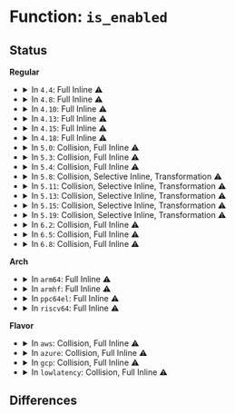 # Function: <code>is_enabled</code>

## Status
<b>Regular</b>
<ul>
<li>
<details>
<summary>In <code>4.4</code>: Full Inline ⚠️</summary>

**Collision:** Unique Static

**Inline:** Full

**Transformation:** False

**Instances:**

```
In arch/x86/mm/mmio-mod.c (ffffffff81074389)
Location: arch/x86/mm/mmio-mod.c:89
Inline: True
Inline callers:
  - arch/x86/mm/mmio-mod.c:mmiotrace_printk
  - arch/x86/mm/mmio-mod.c:mmiotrace_ioremap
  - arch/x86/mm/mmio-mod.c:mmiotrace_ioremap
  - arch/x86/mm/mmio-mod.c:mmiotrace_iounmap
  - arch/x86/mm/mmio-mod.c:mmiotrace_iounmap
  - arch/x86/mm/mmio-mod.c:enable_mmiotrace
  - arch/x86/mm/mmio-mod.c:disable_mmiotrace
  - arch/x86/mm/mmio-mod.c:disable_mmiotrace
```
</details>
</li>
<li>
<details>
<summary>In <code>4.8</code>: Full Inline ⚠️</summary>

**Collision:** Unique Static

**Inline:** Full

**Transformation:** False

**Instances:**

```
In arch/x86/mm/mmio-mod.c (ffffffff81075eda)
Location: arch/x86/mm/mmio-mod.c:89
Inline: True
Inline callers:
  - arch/x86/mm/mmio-mod.c:disable_mmiotrace
  - arch/x86/mm/mmio-mod.c:disable_mmiotrace
  - arch/x86/mm/mmio-mod.c:enable_mmiotrace
  - arch/x86/mm/mmio-mod.c:mmiotrace_printk
  - arch/x86/mm/mmio-mod.c:mmiotrace_iounmap
  - arch/x86/mm/mmio-mod.c:mmiotrace_iounmap
  - arch/x86/mm/mmio-mod.c:mmiotrace_ioremap
  - arch/x86/mm/mmio-mod.c:mmiotrace_ioremap
```
</details>
</li>
<li>
<details>
<summary>In <code>4.10</code>: Full Inline ⚠️</summary>

**Collision:** Unique Static

**Inline:** Full

**Transformation:** False

**Instances:**

```
In arch/x86/mm/mmio-mod.c (ffffffff81079aba)
Location: arch/x86/mm/mmio-mod.c:89
Inline: True
Inline callers:
  - arch/x86/mm/mmio-mod.c:disable_mmiotrace
  - arch/x86/mm/mmio-mod.c:disable_mmiotrace
  - arch/x86/mm/mmio-mod.c:enable_mmiotrace
  - arch/x86/mm/mmio-mod.c:mmiotrace_printk
  - arch/x86/mm/mmio-mod.c:mmiotrace_iounmap
  - arch/x86/mm/mmio-mod.c:mmiotrace_iounmap
  - arch/x86/mm/mmio-mod.c:mmiotrace_ioremap
  - arch/x86/mm/mmio-mod.c:mmiotrace_ioremap
```
</details>
</li>
<li>
<details>
<summary>In <code>4.13</code>: Full Inline ⚠️</summary>

**Collision:** Unique Static

**Inline:** Full

**Transformation:** False

**Instances:**

```
In arch/x86/mm/mmio-mod.c (ffffffff8107836c)
Location: arch/x86/mm/mmio-mod.c:89
Inline: True
Inline callers:
  - arch/x86/mm/mmio-mod.c:disable_mmiotrace
  - arch/x86/mm/mmio-mod.c:disable_mmiotrace
  - arch/x86/mm/mmio-mod.c:enable_mmiotrace
  - arch/x86/mm/mmio-mod.c:mmiotrace_printk
  - arch/x86/mm/mmio-mod.c:mmiotrace_iounmap
  - arch/x86/mm/mmio-mod.c:mmiotrace_iounmap
  - arch/x86/mm/mmio-mod.c:mmiotrace_ioremap
  - arch/x86/mm/mmio-mod.c:mmiotrace_ioremap
```
</details>
</li>
<li>
<details>
<summary>In <code>4.15</code>: Full Inline ⚠️</summary>

**Collision:** Unique Static

**Inline:** Full

**Transformation:** False

**Instances:**

```
In arch/x86/mm/mmio-mod.c (ffffffff8107e6bc)
Location: arch/x86/mm/mmio-mod.c:89
Inline: True
Inline callers:
  - arch/x86/mm/mmio-mod.c:disable_mmiotrace
  - arch/x86/mm/mmio-mod.c:disable_mmiotrace
  - arch/x86/mm/mmio-mod.c:enable_mmiotrace
  - arch/x86/mm/mmio-mod.c:mmiotrace_printk
  - arch/x86/mm/mmio-mod.c:mmiotrace_iounmap
  - arch/x86/mm/mmio-mod.c:mmiotrace_iounmap
  - arch/x86/mm/mmio-mod.c:mmiotrace_ioremap
  - arch/x86/mm/mmio-mod.c:mmiotrace_ioremap
```
</details>
</li>
<li>
<details>
<summary>In <code>4.18</code>: Full Inline ⚠️</summary>

**Collision:** Unique Static

**Inline:** Full

**Transformation:** False

**Instances:**

```
In arch/x86/mm/mmio-mod.c (ffffffff810816dc)
Location: arch/x86/mm/mmio-mod.c:88
Inline: True
Inline callers:
  - arch/x86/mm/mmio-mod.c:disable_mmiotrace
  - arch/x86/mm/mmio-mod.c:disable_mmiotrace
  - arch/x86/mm/mmio-mod.c:enable_mmiotrace
  - arch/x86/mm/mmio-mod.c:mmiotrace_printk
  - arch/x86/mm/mmio-mod.c:mmiotrace_iounmap
  - arch/x86/mm/mmio-mod.c:mmiotrace_iounmap
  - arch/x86/mm/mmio-mod.c:mmiotrace_ioremap
  - arch/x86/mm/mmio-mod.c:mmiotrace_ioremap
```
</details>
</li>
<li>
<details>
<summary>In <code>5.0</code>: Collision, Full Inline ⚠️</summary>

**Collision:** Static-Static Collision

**Inline:** Full

**Transformation:** False

**Instances:**

```
In arch/x86/mm/mmio-mod.c (ffffffff810882ec)
Location: arch/x86/mm/mmio-mod.c:88
Inline: True
Inline callers:
  - arch/x86/mm/mmio-mod.c:disable_mmiotrace
  - arch/x86/mm/mmio-mod.c:disable_mmiotrace
  - arch/x86/mm/mmio-mod.c:enable_mmiotrace
  - arch/x86/mm/mmio-mod.c:mmiotrace_printk
  - arch/x86/mm/mmio-mod.c:mmiotrace_iounmap
  - arch/x86/mm/mmio-mod.c:mmiotrace_iounmap
  - arch/x86/mm/mmio-mod.c:mmiotrace_ioremap
  - arch/x86/mm/mmio-mod.c:mmiotrace_ioremap
```
```
In security/security.c (ffffffff828cd699)
Location: security/security.c:75
Inline: True
Inline callers:
  - security/security.c:ordered_lsm_init
  - security/security.c:ordered_lsm_init
  - security/security.c:append_ordered_lsm
```
</details>
</li>
<li>
<details>
<summary>In <code>5.3</code>: Collision, Full Inline ⚠️</summary>

**Collision:** Static-Static Collision

**Inline:** Full

**Transformation:** False

**Instances:**

```
In arch/x86/mm/mmio-mod.c (ffffffff8108bf3a)
Location: arch/x86/mm/mmio-mod.c:76
Inline: True
Inline callers:
  - arch/x86/mm/mmio-mod.c:disable_mmiotrace
  - arch/x86/mm/mmio-mod.c:disable_mmiotrace
  - arch/x86/mm/mmio-mod.c:enable_mmiotrace
  - arch/x86/mm/mmio-mod.c:mmiotrace_printk
  - arch/x86/mm/mmio-mod.c:mmiotrace_iounmap
  - arch/x86/mm/mmio-mod.c:mmiotrace_iounmap
  - arch/x86/mm/mmio-mod.c:mmiotrace_ioremap
  - arch/x86/mm/mmio-mod.c:mmiotrace_ioremap
```
```
In security/security.c (ffffffff828e70ca)
Location: security/security.c:71
Inline: True
Inline callers:
  - security/security.c:ordered_lsm_init
  - security/security.c:ordered_lsm_init
  - security/security.c:append_ordered_lsm
```
</details>
</li>
<li>
<details>
<summary>In <code>5.4</code>: Collision, Full Inline ⚠️</summary>

**Collision:** Static-Static Collision

**Inline:** Full

**Transformation:** False

**Instances:**

```
In arch/x86/mm/mmio-mod.c (ffffffff8108cb9a)
Location: arch/x86/mm/mmio-mod.c:76
Inline: True
Inline callers:
  - arch/x86/mm/mmio-mod.c:disable_mmiotrace
  - arch/x86/mm/mmio-mod.c:disable_mmiotrace
  - arch/x86/mm/mmio-mod.c:enable_mmiotrace
  - arch/x86/mm/mmio-mod.c:mmiotrace_printk
  - arch/x86/mm/mmio-mod.c:mmiotrace_iounmap
  - arch/x86/mm/mmio-mod.c:mmiotrace_iounmap
  - arch/x86/mm/mmio-mod.c:mmiotrace_ioremap
  - arch/x86/mm/mmio-mod.c:mmiotrace_ioremap
```
```
In security/security.c (ffffffff828efc29)
Location: security/security.c:72
Inline: True
Inline callers:
  - security/security.c:initialize_lsm
  - security/security.c:prepare_lsm
  - security/security.c:append_ordered_lsm
```
</details>
</li>
<li>
<details>
<summary>In <code>5.8</code>: Collision, Selective Inline, Transformation ⚠️</summary>

**Collision:** Static-Static Collision

**Inline:** Selective

**Transformation:** True

**Instances:**

```
In arch/x86/mm/mmio-mod.c (ffffffff8109416a)
Location: arch/x86/mm/mmio-mod.c:76
Inline: True
Inline callers:
  - arch/x86/mm/mmio-mod.c:disable_mmiotrace
  - arch/x86/mm/mmio-mod.c:disable_mmiotrace
  - arch/x86/mm/mmio-mod.c:enable_mmiotrace
  - arch/x86/mm/mmio-mod.c:mmiotrace_printk
  - arch/x86/mm/mmio-mod.c:mmiotrace_iounmap
  - arch/x86/mm/mmio-mod.c:iounmap_trace_core
  - arch/x86/mm/mmio-mod.c:mmiotrace_ioremap
  - arch/x86/mm/mmio-mod.c:ioremap_trace_core
```
```
In security/security.c (ffffffff82d04a31)
Location: security/security.c:104
Inline: True
Direct callers:
  - security/security.c:initialize_lsm
  - security/security.c:prepare_lsm
  - security/security.c:append_ordered_lsm
```
**Symbols:**

```
ffffffff82d04a31-ffffffff82d04a49: is_enabled.isra.0 (STB_LOCAL)
```
</details>
</li>
<li>
<details>
<summary>In <code>5.11</code>: Collision, Selective Inline, Transformation ⚠️</summary>

**Collision:** Static-Static Collision

**Inline:** Selective

**Transformation:** True

**Instances:**

```
In arch/x86/mm/mmio-mod.c (ffffffff810936ba)
Location: arch/x86/mm/mmio-mod.c:76
Inline: True
Inline callers:
  - arch/x86/mm/mmio-mod.c:disable_mmiotrace
  - arch/x86/mm/mmio-mod.c:disable_mmiotrace
  - arch/x86/mm/mmio-mod.c:enable_mmiotrace
  - arch/x86/mm/mmio-mod.c:mmiotrace_printk
  - arch/x86/mm/mmio-mod.c:mmiotrace_iounmap
  - arch/x86/mm/mmio-mod.c:iounmap_trace_core
  - arch/x86/mm/mmio-mod.c:mmiotrace_ioremap
  - arch/x86/mm/mmio-mod.c:ioremap_trace_core
```
```
In security/security.c (ffffffff82ff1dfe)
Location: security/security.c:106
Inline: True
Direct callers:
  - security/security.c:initialize_lsm
  - security/security.c:prepare_lsm
  - security/security.c:append_ordered_lsm
```
**Symbols:**

```
ffffffff82ff1dfe-ffffffff82ff1e16: is_enabled.isra.0 (STB_LOCAL)
```
</details>
</li>
<li>
<details>
<summary>In <code>5.13</code>: Collision, Selective Inline, Transformation ⚠️</summary>

**Collision:** Static-Static Collision

**Inline:** Selective

**Transformation:** True

**Instances:**

```
In arch/x86/mm/mmio-mod.c (ffffffff8109407a)
Location: arch/x86/mm/mmio-mod.c:74
Inline: True
Inline callers:
  - arch/x86/mm/mmio-mod.c:disable_mmiotrace
  - arch/x86/mm/mmio-mod.c:disable_mmiotrace
  - arch/x86/mm/mmio-mod.c:enable_mmiotrace
  - arch/x86/mm/mmio-mod.c:mmiotrace_printk
  - arch/x86/mm/mmio-mod.c:mmiotrace_iounmap
  - arch/x86/mm/mmio-mod.c:mmiotrace_iounmap
  - arch/x86/mm/mmio-mod.c:mmiotrace_ioremap
  - arch/x86/mm/mmio-mod.c:mmiotrace_ioremap
```
```
In security/security.c (ffffffff831fc788)
Location: security/security.c:107
Inline: True
Direct callers:
  - security/security.c:initialize_lsm
  - security/security.c:prepare_lsm
  - security/security.c:append_ordered_lsm
```
**Symbols:**

```
ffffffff831fc788-ffffffff831fc7a0: is_enabled.isra.0 (STB_LOCAL)
```
</details>
</li>
<li>
<details>
<summary>In <code>5.15</code>: Collision, Selective Inline, Transformation ⚠️</summary>

**Collision:** Static-Static Collision

**Inline:** Selective

**Transformation:** True

**Instances:**

```
In arch/x86/mm/mmio-mod.c (ffffffff810a3e7a)
Location: arch/x86/mm/mmio-mod.c:74
Inline: True
Inline callers:
  - arch/x86/mm/mmio-mod.c:disable_mmiotrace
  - arch/x86/mm/mmio-mod.c:disable_mmiotrace
  - arch/x86/mm/mmio-mod.c:enable_mmiotrace
  - arch/x86/mm/mmio-mod.c:mmiotrace_printk
  - arch/x86/mm/mmio-mod.c:mmiotrace_iounmap
  - arch/x86/mm/mmio-mod.c:mmiotrace_iounmap
  - arch/x86/mm/mmio-mod.c:mmiotrace_ioremap
  - arch/x86/mm/mmio-mod.c:mmiotrace_ioremap
```
```
In security/security.c (ffffffff832e37da)
Location: security/security.c:107
Inline: True
Direct callers:
  - security/security.c:initialize_lsm
  - security/security.c:prepare_lsm
  - security/security.c:append_ordered_lsm
```
**Symbols:**

```
ffffffff832e37da-ffffffff832e37f2: is_enabled.isra.0 (STB_LOCAL)
```
</details>
</li>
<li>
<details>
<summary>In <code>5.19</code>: Collision, Selective Inline, Transformation ⚠️</summary>

**Collision:** Static-Static Collision

**Inline:** Selective

**Transformation:** True

**Instances:**

```
In arch/x86/mm/mmio-mod.c (ffffffff810b857a)
Location: arch/x86/mm/mmio-mod.c:74
Inline: True
Inline callers:
  - arch/x86/mm/mmio-mod.c:disable_mmiotrace
  - arch/x86/mm/mmio-mod.c:disable_mmiotrace
  - arch/x86/mm/mmio-mod.c:enable_mmiotrace
  - arch/x86/mm/mmio-mod.c:mmiotrace_printk
  - arch/x86/mm/mmio-mod.c:mmiotrace_iounmap
  - arch/x86/mm/mmio-mod.c:mmiotrace_iounmap
  - arch/x86/mm/mmio-mod.c:mmiotrace_ioremap
  - arch/x86/mm/mmio-mod.c:mmiotrace_ioremap
```
```
In security/security.c (ffffffff83499c2f)
Location: security/security.c:111
Inline: True
Direct callers:
  - security/security.c:initialize_lsm
  - security/security.c:prepare_lsm
  - security/security.c:append_ordered_lsm
```
**Symbols:**

```
ffffffff83499c2f-ffffffff83499c4d: is_enabled.isra.0 (STB_LOCAL)
```
</details>
</li>
<li>
<details>
<summary>In <code>6.2</code>: Collision, Full Inline ⚠️</summary>

**Collision:** Static-Static Collision

**Inline:** Full

**Transformation:** False

**Instances:**

```
In arch/x86/mm/mmio-mod.c (ffffffff810d3dfa)
Location: arch/x86/mm/mmio-mod.c:74
Inline: True
Inline callers:
  - arch/x86/mm/mmio-mod.c:disable_mmiotrace
  - arch/x86/mm/mmio-mod.c:disable_mmiotrace
  - arch/x86/mm/mmio-mod.c:enable_mmiotrace
  - arch/x86/mm/mmio-mod.c:mmiotrace_printk
  - arch/x86/mm/mmio-mod.c:mmiotrace_iounmap
  - arch/x86/mm/mmio-mod.c:mmiotrace_iounmap
  - arch/x86/mm/mmio-mod.c:mmiotrace_ioremap
  - arch/x86/mm/mmio-mod.c:mmiotrace_ioremap
```
```
In security/security.c (ffffffff83ed1860)
Location: security/security.c:115
Inline: True
Inline callers:
  - security/security.c:security_init
  - security/security.c:ordered_lsm_init
  - security/security.c:ordered_lsm_init
  - security/security.c:initialize_lsm
  - security/security.c:prepare_lsm
  - security/security.c:append_ordered_lsm
```
</details>
</li>
<li>
<details>
<summary>In <code>6.5</code>: Collision, Full Inline ⚠️</summary>

**Collision:** Static-Static Collision

**Inline:** Full

**Transformation:** False

**Instances:**

```
In arch/x86/mm/mmio-mod.c (ffffffff810d71da)
Location: arch/x86/mm/mmio-mod.c:74
Inline: True
Inline callers:
  - arch/x86/mm/mmio-mod.c:disable_mmiotrace
  - arch/x86/mm/mmio-mod.c:disable_mmiotrace
  - arch/x86/mm/mmio-mod.c:enable_mmiotrace
  - arch/x86/mm/mmio-mod.c:mmiotrace_printk
  - arch/x86/mm/mmio-mod.c:mmiotrace_iounmap
  - arch/x86/mm/mmio-mod.c:mmiotrace_iounmap
  - arch/x86/mm/mmio-mod.c:mmiotrace_ioremap
  - arch/x86/mm/mmio-mod.c:mmiotrace_ioremap
```
```
In security/security.c (ffffffff836f6950)
Location: security/security.c:116
Inline: True
Inline callers:
  - security/security.c:security_init
  - security/security.c:ordered_lsm_init
  - security/security.c:ordered_lsm_init
  - security/security.c:initialize_lsm
  - security/security.c:prepare_lsm
  - security/security.c:append_ordered_lsm
```
</details>
</li>
<li>
<details>
<summary>In <code>6.8</code>: Collision, Full Inline ⚠️</summary>

**Collision:** Static-Static Collision

**Inline:** Full

**Transformation:** False

**Instances:**

```
In arch/x86/mm/mmio-mod.c (ffffffff810dfa3a)
Location: arch/x86/mm/mmio-mod.c:74
Inline: True
Inline callers:
  - arch/x86/mm/mmio-mod.c:disable_mmiotrace
  - arch/x86/mm/mmio-mod.c:disable_mmiotrace
  - arch/x86/mm/mmio-mod.c:enable_mmiotrace
  - arch/x86/mm/mmio-mod.c:mmiotrace_printk
  - arch/x86/mm/mmio-mod.c:mmiotrace_iounmap
  - arch/x86/mm/mmio-mod.c:mmiotrace_iounmap
  - arch/x86/mm/mmio-mod.c:mmiotrace_ioremap
  - arch/x86/mm/mmio-mod.c:mmiotrace_ioremap
```
```
In security/security.c (ffffffff83929d20)
Location: security/security.c:122
Inline: True
Inline callers:
  - security/security.c:security_init
  - security/security.c:ordered_lsm_init
  - security/security.c:ordered_lsm_init
  - security/security.c:initialize_lsm
  - security/security.c:prepare_lsm
  - security/security.c:append_ordered_lsm
```
</details>
</li>
</ul>
<b>Arch</b>
<ul>
<li>
<details>
<summary>In <code>arm64</code>: Full Inline ⚠️</summary>

**Collision:** Unique Static

**Inline:** Full

**Transformation:** False

**Instances:**

```
In security/security.c (ffff800011469ab0)
Location: security/security.c:72
Inline: True
Inline callers:
  - security/security.c:initialize_lsm
  - security/security.c:prepare_lsm
  - security/security.c:append_ordered_lsm
```
</details>
</li>
<li>
<details>
<summary>In <code>armhf</code>: Full Inline ⚠️</summary>

**Collision:** Unique Static

**Inline:** Full

**Transformation:** False

**Instances:**

```
In security/security.c (c1542628)
Location: security/security.c:72
Inline: True
Inline callers:
  - security/security.c:initialize_lsm
  - security/security.c:prepare_lsm
  - security/security.c:append_ordered_lsm
```
</details>
</li>
<li>
<details>
<summary>In <code>ppc64el</code>: Full Inline ⚠️</summary>

**Collision:** Unique Static

**Inline:** Full

**Transformation:** False

**Instances:**

```
In security/security.c (c000000001397d3c)
Location: security/security.c:72
Inline: True
Inline callers:
  - security/security.c:initialize_lsm
  - security/security.c:prepare_lsm
  - security/security.c:append_ordered_lsm
```
</details>
</li>
<li>
<details>
<summary>In <code>riscv64</code>: Full Inline ⚠️</summary>

**Collision:** Unique Static

**Inline:** Full

**Transformation:** False

**Instances:**

```
In security/security.c (ffffffe000024c3c)
Location: security/security.c:72
Inline: True
Inline callers:
  - security/security.c:initialize_lsm
  - security/security.c:prepare_lsm
  - security/security.c:append_ordered_lsm
```
</details>
</li>
</ul>
<b>Flavor</b>
<ul>
<li>
<details>
<summary>In <code>aws</code>: Collision, Full Inline ⚠️</summary>

**Collision:** Static-Static Collision

**Inline:** Full

**Transformation:** False

**Instances:**

```
In arch/x86/mm/mmio-mod.c (ffffffff8108bb5a)
Location: arch/x86/mm/mmio-mod.c:76
Inline: True
Inline callers:
  - arch/x86/mm/mmio-mod.c:disable_mmiotrace
  - arch/x86/mm/mmio-mod.c:disable_mmiotrace
  - arch/x86/mm/mmio-mod.c:enable_mmiotrace
  - arch/x86/mm/mmio-mod.c:mmiotrace_printk
  - arch/x86/mm/mmio-mod.c:mmiotrace_iounmap
  - arch/x86/mm/mmio-mod.c:mmiotrace_iounmap
  - arch/x86/mm/mmio-mod.c:mmiotrace_ioremap
  - arch/x86/mm/mmio-mod.c:mmiotrace_ioremap
```
```
In security/security.c (ffffffff828d8add)
Location: security/security.c:72
Inline: True
Inline callers:
  - security/security.c:initialize_lsm
  - security/security.c:prepare_lsm
  - security/security.c:append_ordered_lsm
```
</details>
</li>
<li>
<details>
<summary>In <code>azure</code>: Collision, Full Inline ⚠️</summary>

**Collision:** Static-Static Collision

**Inline:** Full

**Transformation:** False

**Instances:**

```
In arch/x86/mm/mmio-mod.c (ffffffff8107a67a)
Location: arch/x86/mm/mmio-mod.c:76
Inline: True
Inline callers:
  - arch/x86/mm/mmio-mod.c:disable_mmiotrace
  - arch/x86/mm/mmio-mod.c:disable_mmiotrace
  - arch/x86/mm/mmio-mod.c:enable_mmiotrace
  - arch/x86/mm/mmio-mod.c:mmiotrace_printk
  - arch/x86/mm/mmio-mod.c:mmiotrace_iounmap
  - arch/x86/mm/mmio-mod.c:mmiotrace_iounmap
  - arch/x86/mm/mmio-mod.c:mmiotrace_ioremap
  - arch/x86/mm/mmio-mod.c:mmiotrace_ioremap
```
```
In security/security.c (ffffffff828d11f9)
Location: security/security.c:72
Inline: True
Inline callers:
  - security/security.c:initialize_lsm
  - security/security.c:prepare_lsm
  - security/security.c:append_ordered_lsm
```
</details>
</li>
<li>
<details>
<summary>In <code>gcp</code>: Collision, Full Inline ⚠️</summary>

**Collision:** Static-Static Collision

**Inline:** Full

**Transformation:** False

**Instances:**

```
In arch/x86/mm/mmio-mod.c (ffffffff8108bb0a)
Location: arch/x86/mm/mmio-mod.c:76
Inline: True
Inline callers:
  - arch/x86/mm/mmio-mod.c:disable_mmiotrace
  - arch/x86/mm/mmio-mod.c:disable_mmiotrace
  - arch/x86/mm/mmio-mod.c:enable_mmiotrace
  - arch/x86/mm/mmio-mod.c:mmiotrace_printk
  - arch/x86/mm/mmio-mod.c:mmiotrace_iounmap
  - arch/x86/mm/mmio-mod.c:mmiotrace_iounmap
  - arch/x86/mm/mmio-mod.c:mmiotrace_ioremap
  - arch/x86/mm/mmio-mod.c:mmiotrace_ioremap
```
```
In security/security.c (ffffffff828eb85d)
Location: security/security.c:72
Inline: True
Inline callers:
  - security/security.c:initialize_lsm
  - security/security.c:prepare_lsm
  - security/security.c:append_ordered_lsm
```
</details>
</li>
<li>
<details>
<summary>In <code>lowlatency</code>: Collision, Full Inline ⚠️</summary>

**Collision:** Static-Static Collision

**Inline:** Full

**Transformation:** False

**Instances:**

```
In arch/x86/mm/mmio-mod.c (ffffffff8108de6a)
Location: arch/x86/mm/mmio-mod.c:76
Inline: True
Inline callers:
  - arch/x86/mm/mmio-mod.c:disable_mmiotrace
  - arch/x86/mm/mmio-mod.c:disable_mmiotrace
  - arch/x86/mm/mmio-mod.c:enable_mmiotrace
  - arch/x86/mm/mmio-mod.c:mmiotrace_printk
  - arch/x86/mm/mmio-mod.c:mmiotrace_iounmap
  - arch/x86/mm/mmio-mod.c:mmiotrace_iounmap
  - arch/x86/mm/mmio-mod.c:mmiotrace_ioremap
  - arch/x86/mm/mmio-mod.c:mmiotrace_ioremap
```
```
In security/security.c (ffffffff828f0c73)
Location: security/security.c:72
Inline: True
Inline callers:
  - security/security.c:initialize_lsm
  - security/security.c:prepare_lsm
  - security/security.c:append_ordered_lsm
```
</details>
</li>
</ul>

## Differences
